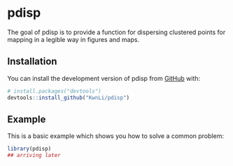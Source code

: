 
<!-- README.md is generated from README.Rmd. Please edit that file -->

# pdisp

<!-- badges: start -->
<!-- badges: end -->

The goal of pdisp is to provide a function for dispersing clustered
points for mapping in a legible way in figures and maps.

## Installation

You can install the development version of pdisp from
[GitHub](https://github.com/) with:

``` r
# install.packages("devtools")
devtools::install_github("KwnLi/pdisp")
```

## Example

This is a basic example which shows you how to solve a common problem:

``` r
library(pdisp)
## arriving later
```
